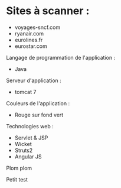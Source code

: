 ﻿# Sites à scanner : 

* voyages-sncf.com
* ryanair.com 
* eurolines.fr 
* eurostar.com 

Langage de programmation de l'application : 

* Java 

Serveur d'application : 

* tomcat 7 

Couleurs de l'application : 

* Rouge sur fond vert 

Technologies web : 

* Servlet & JSP 
* Wicket 
* Struts2
* Angular JS

Plom plom

Petit test